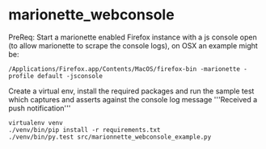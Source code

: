 # marionette_webconsole

PreReq: Start a marionette enabled Firefox instance with a js console open (to allow marionette to scrape the console logs), on OSX an example might be:

```
/Applications/Firefox.app/Contents/MacOS/firefox-bin -marionette -profile default -jsconsole
```

Create a virtual env, install the required packages and run the sample test which captures and asserts against the console log message '''Received a push notification'''

```
virtualenv venv
./venv/bin/pip install -r requirements.txt
./venv/bin/py.test src/marionnette_webconsole_example.py
```
